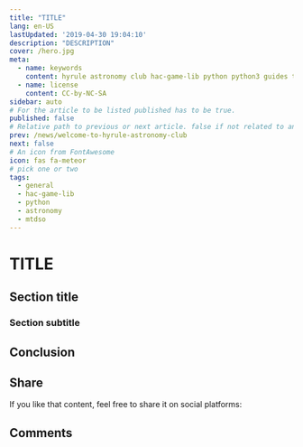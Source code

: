```yaml
---
title: "TITLE"
lang: en-US
lastUpdated: '2019-04-30 19:04:10'
description: "DESCRIPTION"
cover: /hero.jpg
meta:
  - name: keywords
    content: hyrule astronomy club hac-game-lib python python3 guides tutorial beginner educational kids coding games learning deep sky object sketch messier whatever keywords relevant for search engine optimization
  - name: license
    content: CC-by-NC-SA
sidebar: auto
# For the article to be listed published has to be true.
published: false
# Relative path to previous or next article. false if not related to anything.
prev: /news/welcome-to-hyrule-astronomy-club
next: false
# An icon from FontAwesome
icon: fas fa-meteor
# pick one or two
tags: 
  - general
  - hac-game-lib
  - python
  - astronomy
  - mtdso
---
```


# TITLE

## Section title

### Section subtitle

## Conclusion

## Share

If you like that content, feel free to share it on social platforms:

<social />

## Comments

<disqus />